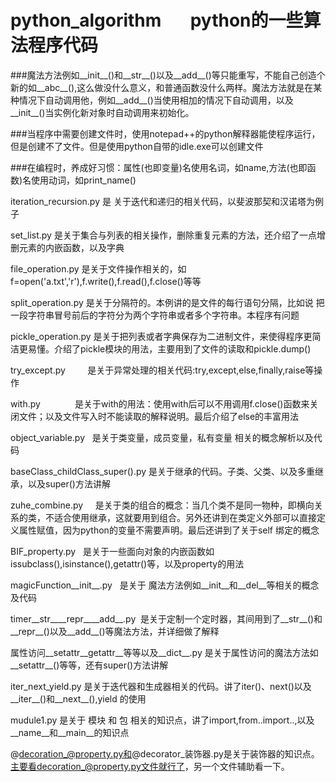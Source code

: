 # python_algorithm       python的一些算法程序代码    

###魔法方法例如__init__()和__str__()以及__add__()等只能重写，不能自己创造个新的如__abc__(),这么做没什么意义，和普通函数没什么两样。魔法方法就是在某种情况下自动调用他，例如__add__()当使用相加的情况下自动调用，以及__init__()当实例化新对象时自动调用来初始化。    

###当程序中需要创建文件时，使用notepad++的python解释器能使程序运行，但是创建不了文件。但是使用python自带的idle.exe可以创建文件    

###在编程时，养成好习惯：属性(也即变量)名使用名词，如name,方法(也即函数)名使用动词，如print_name()

iteration_recursion.py 是 关于迭代和递归的相关代码，以斐波那契和汉诺塔为例子    

set_list.py            是关于集合与列表的相关操作，删除重复元素的方法，还介绍了一点增删元素的内嵌函数，以及字典
    
file_operation.py      是关于文件操作相关的，如f=open('a.txt','r'),f.write(),f.read(),f.close()等等      
    
split_operation.py     是关于分隔符的。本例讲的是文件的每行语句分隔，比如说 把一段字符串冒号前后的字符分为两个字符串或者多个字符串。本程序有问题     

pickle_operation.py    是关于把列表或者字典保存为二进制文件，来使得程序更简洁更易懂。介绍了pickle模块的用法，主要用到了文件的读取和pickle.dump()       

try_except.py          是关于异常处理的相关代码:try,except,else,finally,raise等操作     
  
with.py              是关于with的用法：使用with后可以不用调用f.close()函数来关闭文件；以及文件写入时不能读取的解释说明。最后介绍了else的丰富用法
    
object_variable.py   是关于类变量，成员变量，私有变量 相关的概念解析以及代码        

baseClass_childClass_super().py 是关于继承的代码。子类、父类、以及多重继承，以及super()方法讲解   
    
zuhe_combine.py      是关于类的组合的概念：当几个类不是同一物种，即横向关系的类，不适合使用继承，这就要用到组合。另外还讲到在类定义外部可以直接定义属性赋值，因为python的变量不需要声明。最后还讲到了关于self 绑定的概念     
        
BIF_property.py   是关于一些面向对象的内嵌函数如issubclass(),isinstance(),getattr()等，以及property的用法    

magicFunction__init__.py    是关于 魔法方法例如__init__和__del__等相关的概念及代码       

timer__str____repr____add__.py  是关于定制一个定时器，其间用到了__str__()和__repr__()以及__add__()等魔法方法，并详细做了解释

属性访问__setattr__getattr__等等以及__dict__.py    是关于属性访问的魔法方法如__setattr__()等等，还有super()方法讲解

iter_next_yield.py  是关于迭代器和生成器相关的代码。讲了iter()、next()以及__iter__()和__next__(),yield 的使用

mudule1.py		是关于 模块 和 包 相关的知识点，讲了import,from..import..,以及__name__和__main__的知识点

@decoration_@property.py和@decorator_装饰器.py是关于装饰器的知识点。主要看decoration_@property.py文件就行了，另一个文件辅助看一下。